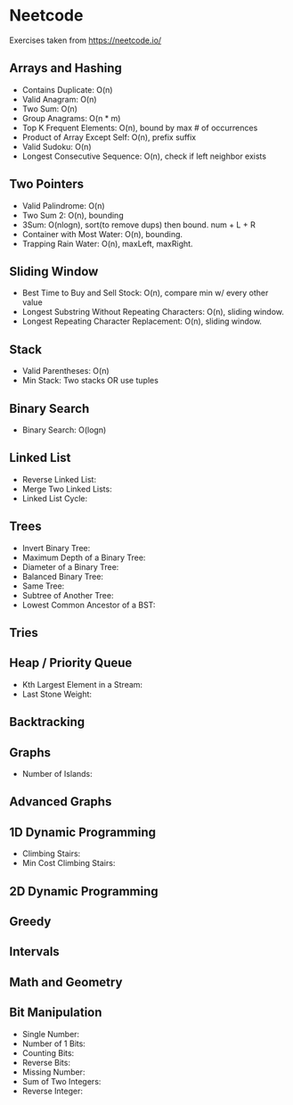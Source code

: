 # Neetcode
Exercises taken from https://neetcode.io/

## Arrays and Hashing
- Contains Duplicate: O(n)
- Valid Anagram: O(n)
- Two Sum: O(n)
- Group Anagrams: O(n * m)
- Top K Frequent Elements: O(n), bound by max # of occurrences
- Product of Array Except Self: O(n), prefix suffix
- Valid Sudoku: O(n)
- Longest Consecutive Sequence: O(n), check if left neighbor exists

## Two Pointers
- Valid Palindrome: O(n)
- Two Sum 2: O(n), bounding
- 3Sum: O(nlogn), sort(to remove dups) then bound. num + L + R
- Container with Most Water: O(n), bounding.
- Trapping Rain Water: O(n), maxLeft, maxRight.

## Sliding Window
- Best Time to Buy and Sell Stock: O(n), compare min w/ every other value
- Longest Substring Without Repeating Characters: O(n), sliding window.
- Longest Repeating Character Replacement: O(n), sliding window. 

## Stack
- Valid Parentheses: O(n)
- Min Stack: Two stacks OR use tuples

## Binary Search
- Binary Search: O(logn)

## Linked List
- Reverse Linked List:
- Merge Two Linked Lists:
- Linked List Cycle:
## Trees
- Invert Binary Tree:
- Maximum Depth of a Binary Tree:
- Diameter of a Binary Tree:
- Balanced Binary Tree:
- Same Tree:
- Subtree of Another Tree:
- Lowest Common Ancestor of a BST:

## Tries

## Heap / Priority Queue
- Kth Largest Element in a Stream:
- Last Stone Weight:

## Backtracking

## Graphs
- Number of Islands:

## Advanced Graphs

## 1D Dynamic Programming
- Climbing Stairs:
- Min Cost Climbing Stairs:

## 2D Dynamic Programming

## Greedy

## Intervals

## Math and Geometry

## Bit Manipulation
- Single Number:
- Number of 1 Bits:
- Counting Bits:
- Reverse Bits:
- Missing Number:
- Sum of Two Integers:
- Reverse Integer:
